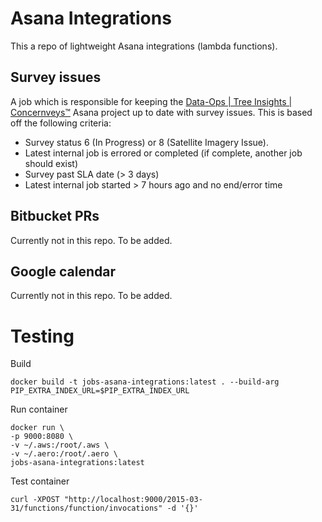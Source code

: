 # Asana Integrations
This a repo of lightweight Asana integrations (lambda functions).

## Survey issues
A job which is responsible for keeping the 
[Data-Ops | Tree Insights | Concernveys™](https://app.asana.com/0/1199123248405069/list) 
Asana project
up to date with survey issues. This is based off the following criteria:
- Survey status 6 (In Progress) or 8 (Satellite Imagery Issue).
- Latest internal job is errored or completed (if complete, another job should exist)
- Survey past SLA date (> 3 days)
- Latest internal job started > 7 hours ago and no end/error time


## Bitbucket PRs
Currently not in this repo. To be added.

## Google calendar
Currently not in this repo. To be added.


# Testing
Build
```
docker build -t jobs-asana-integrations:latest . --build-arg PIP_EXTRA_INDEX_URL=$PIP_EXTRA_INDEX_URL 
```
Run container
```
docker run \
-p 9000:8080 \
-v ~/.aws:/root/.aws \
-v ~/.aero:/root/.aero \
jobs-asana-integrations:latest
```
Test container
```
curl -XPOST "http://localhost:9000/2015-03-31/functions/function/invocations" -d '{}'
```